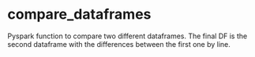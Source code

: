 # compare_dataframes
Pyspark function to compare two different dataframes. The final DF is the second dataframe with the differences between the first one by line.
